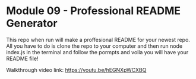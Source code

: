 # Module 09 - Professional README Generator

This repo when run will make a proffesional README for your newest repo. All you have to do is clone the repo to your computer and then run node index.js in the terminal and follow the pormpts and voila you will have your README file!

Walkthrough video link: https://youtu.be/hEGNXpWCXBQ